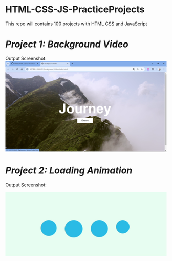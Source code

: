 # HTML-CSS-JS-PracticeProjects

This repo will contains 100 projects with HTML CSS and JavaScript

# **_Project 1: Background Video_**

Output Screenshot:
![alt text](https://github.com/rhr007/HTML-CSS-JS-PracticeProjects/blob/main/00_Output_SS/P01_1.png?raw=true)

# **_Project 2: Loading Animation_**

Output Screenshot:

![alt text](https://github.com/rhr007/HTML-CSS-JS-PracticeProjects/blob/main/00_Output_SS/P02_2.gif?raw=true)
